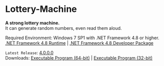 # Lottery-Machine
**A strong lottery machine.**\
It can generate random numbers, even read them aloud.

Required Environment: Windows 7 SP1 with .NET Framework 4.8 or higher.\
[.NET Framework 4.8 Runtime](https://go.microsoft.com/fwlink/?linkid=2088631) | [.NET Framework 4.8 Developer Package](https://go.microsoft.com/fwlink/?linkid=2088517)

`Latest Release`: [4.0.0.0](https://github.com/Python-Object-Developers/Lottery-Machine/releases/tag/v4.0.0.0)\
Downloads: [Executable Program (64-bit)](https://github.com/Python-Object-Developers/Lottery-Machine/releases/download/v3.0.2.6/Lottery-Machine-4.0.0.0-AMD64.zip) | [Executable Program (32-bit)](https://github.com/Python-Object-Developers/Lottery-Machine/releases/download/v3.0.2.6/Lottery-Machine-4.0.0.0.zip)
